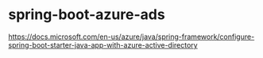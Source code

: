 # spring-boot-azure-ads


https://docs.microsoft.com/en-us/azure/java/spring-framework/configure-spring-boot-starter-java-app-with-azure-active-directory
